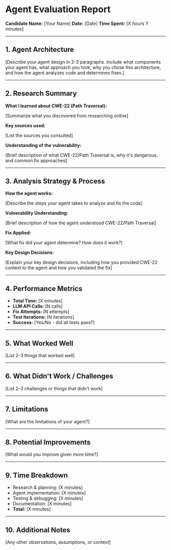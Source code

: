 # Agent Evaluation Report

**Candidate Name:** [Your Name]
**Date:** [Date]
**Time Spent:** [X hours Y minutes]

---

## 1. Agent Architecture

[Describe your agent design in 2-3 paragraphs. Include what components your agent has, what approach you took, why you chose this architecture, and how the agent analyzes code and determines fixes.]

---

## 2. Research Summary

**What I learned about CWE-22 (Path Traversal):**

[Summarize what you discovered from researching online]

**Key sources used:**

[List the sources you consulted]

**Understanding of the vulnerability:**

[Brief description of what CWE-22/Path Traversal is, why it's dangerous, and common fix approaches]

---

## 3. Analysis Strategy & Process

**How the agent works:**

[Describe the steps your agent takes to analyze and fix the code]

**Vulnerability Understanding:**

[Brief description of how the agent understood CWE-22/Path Traversal]

**Fix Applied:**

[What fix did your agent determine? How does it work?]

**Key Design Decisions:**

[Explain your key design decisions, including how you provided CWE-22 context to the agent and how you validated the fix]

---

## 4. Performance Metrics

- **Total Time:** [X minutes]
- **LLM API Calls:** [N calls]
- **Fix Attempts:** [N attempts]
- **Test Iterations:** [N iterations]
- **Success:** [Yes/No - did all tests pass?]

---

## 5. What Worked Well

[List 2-3 things that worked well]

---

## 6. What Didn't Work / Challenges

[List 2-3 challenges or things that didn't work]

---

## 7. Limitations

[What are the limitations of your agent?]

---

## 8. Potential Improvements

[What would you improve given more time?]

---

## 9. Time Breakdown

- Research & planning: [X minutes]
- Agent implementation: [X minutes]
- Testing & debugging: [X minutes]
- Documentation: [X minutes]
- **Total:** [X minutes]

---

## 10. Additional Notes

[Any other observations, assumptions, or context]
